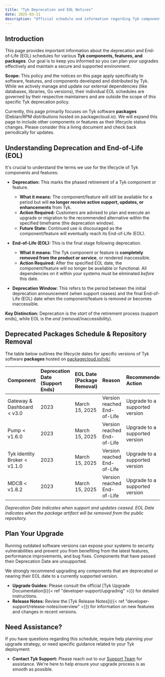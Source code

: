 ```yaml
---
title: "Tyk Deprecation and EOL Notices"
date: 2025-03-11
description: "Official schedule and information regarding Tyk component deprecation and End-of-Life (EOL)."
---
```


## Introduction

This page provides important information about the deprecation and End-of-Life (EOL) schedules for various **Tyk components, features, and packages**. Our goal is to keep you informed so you can plan your upgrades effectively and maintain a secure and supported environment.

**Scope:** This policy and the notices on this page apply specifically to software, features, and components developed and distributed by Tyk. While we actively manage and update our external dependencies (like databases, libraries, Go versions), their individual EOL schedules are governed by their respective maintainers and are outside the scope of this specific Tyk deprecation policy.

Currently, this page primarily focuses on Tyk software **packages** (Debian/RPM distributions hosted on packagecloud.io). We will expand this page to include other components or features as their lifecycle status changes. Please consider this a living document and check back periodically for updates.

## Understanding Deprecation and End-of-Life (EOL)

It's crucial to understand the terms we use for the lifecycle of Tyk components and features:

*   **Deprecation:** This marks the phased retirement of a Tyk component or feature.
    *   **What it means:** The component/feature will still be available for a period but will **no longer receive active support, updates, or enhancements** from Tyk.
    *   **Action Required:** Customers are advised to plan and execute an upgrade or migration to the recommended alternative within the specified timeframe (the deprecation window).
    *   **Future State:** Continued use is discouraged as the component/feature will eventually reach its End-of-Life (EOL).

*   **End-of-Life (EOL):** This is the final stage following deprecation.
    *   **What it means:** The Tyk component or feature is **completely removed from the product or service**, or rendered inaccessible.
    *   **Action Required:** After the specified EOL date, the component/feature will no longer be available or functional. All dependencies on it within your systems must be eliminated *before* this date.

*   **Deprecation Window:** This refers to the period between the initial deprecation announcement (when support ceases) and the final End-of-Life (EOL) date when the component/feature is removed or becomes inaccessible.

**Key Distinction:** Deprecation is the *start* of the retirement process (support ends), while EOL is the *end* (removal/inaccessibility).

## Deprecated Packages Schedule & Repository Removal

The table below outlines the lifecycle dates for specific versions of Tyk software **packages** hosted on [packagecloud.io/tyk/](https://packagecloud.io/tyk/).

| Component                 | Deprecation Date (Support Ends) | EOL Date (Package Removal) | Reason                       | Recommended Action             |
| :------------------------ | :------------------------------ | :------------------------- | :--------------------------- | :----------------------------- |
| Gateway & Dashboard < v3.0 | 2023                            | March 15, 2025             | Version reached End-of-Life  | Upgrade to a supported version |
| Pump < v1.6.0             | 2023                            | March 15, 2025             | Version reached End-of-Life  | Upgrade to a supported version |
| Tyk Identity Broker < v1.1.0 | 2023                            | March 15, 2025             | Version reached End-of-Life  | Upgrade to a supported version |
| MDCB < v1.8.2             | 2023                            | March 15, 2025             | Version reached End-of-Life  | Upgrade to a supported version |

*Deprecation Date indicates when support and updates ceased. EOL Date indicates when the package artifact will be removed from the public repository.*

## Plan Your Upgrade

Running outdated software versions can expose your systems to security vulnerabilities and prevent you from benefiting from the latest features, performance improvements, and bug fixes. Components that have passed their Deprecation Date are unsupported.

We strongly recommend upgrading any components that are deprecated or nearing their EOL date to a currently supported version.

*   **Upgrade Guides:** Please consult the official [Tyk Upgrade Documentation]({{< ref "developer-support/upgrading" >}}) for detailed instructions.
*   **Release Notes:** Review the [Tyk Release Notes]({{< ref "developer-support/release-notes/overview" >}}) for information on new features and changes in recent versions.

## Need Assistance?

If you have questions regarding this schedule, require help planning your upgrade strategy, or need specific guidance related to your Tyk deployment:

*   **Contact Tyk Support:** Please reach out to our [Support Team](https://tyk.io/contact) for assistance. We're here to help ensure your upgrade process is as smooth as possible.